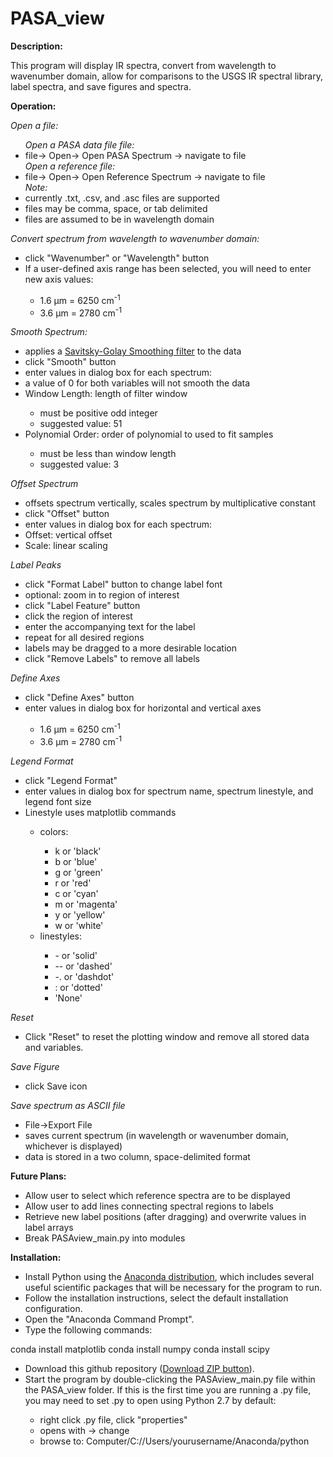 # PASA_view
<b>Description:</b><br>
<p>
This program will display IR spectra, convert from wavelength to wavenumber domain, allow for comparisons to the USGS IR spectral library, label spectra, and save figures and spectra.</p>

<b>Operation:</b><br>
<p>
<i>Open a file:</i>
<ul>
<i>Open a PASA data file file:</i>
<li>file-> Open-> Open PASA Spectrum -> navigate to file</li>
<i>Open a reference file:</i>
<li>file-> Open-> Open Reference Spectrum -> navigate to file</li>
<i>Note:</i>
<li>currently .txt, .csv, and .asc files are supported</li>
<li>files may be comma, space, or tab delimited</li>
<li>files are assumed to be in wavelength domain</li>
</ul></p>

<p>
<i>Convert spectrum from wavelength to wavenumber domain:</i><br>
<ul>
<li>click "Wavenumber" or "Wavelength" button</li>
<li>If a user-defined axis range has been selected, you will need to enter new axis values:</li>
<ul><li>1.6 µm = 6250 cm<sup>-1</sup></li>
<li>3.6 µm = 2780 cm<sup>-1</sup></li>
</ul></ul></p>

<p>
<i>Smooth Spectrum:</i><br>
<ul>
<li>applies a <a href="http://docs.scipy.org/doc/scipy-dev/reference/generated/scipy.signal.savgol_filter.html#scipy.signal.savgol_filter">Savitsky-Golay Smoothing filter</a> to the data</li>
<li>click "Smooth" button</li>
<li>enter values in dialog box for each spectrum:</li>
<li>a value of 0 for both variables will not smooth the data</li>
<li>Window Length: length of filter window</li>
<ul>
<li>must be positive odd integer</li>
<li>suggested value: 51</li>
</ul>
<li>Polynomial Order: order of polynomial to used to fit samples</li>
<ul>
<li>must be less than window length</li>
<li>suggested value: 3</li>
</ul></ul></p>

<p>
<i>Offset Spectrum</i>
<ul>
<li>offsets spectrum vertically, scales spectrum by multiplicative constant</li>
<li>click "Offset" button</li>
<li>enter values in dialog box for each spectrum:</li>
<li>Offset: vertical offset</li>
<li>Scale: linear scaling</li>
</ul></p>

<p>
<i>Label Peaks</i>
<ul>
<li>click "Format Label" button to change label font</li>
<li>optional: zoom in to region of interest</li>
<li>click "Label Feature" button</li>
<li>click the region of interest</li>
<li>enter the accompanying text for the label</li>
<li>repeat for all desired regions</li>
<li>labels may be dragged to a more desirable location</li>
<li>click "Remove Labels" to remove all labels</li>
</ul></p>

<p>
<i>Define Axes</i>
<ul>
<li>click "Define Axes" button</li>
<li>enter values in dialog box for horizontal and vertical axes</li>
<ul>
<li>1.6 µm = 6250 cm<sup>-1</sup></li>
<li>3.6 µm = 2780 cm<sup>-1</sup></li>
</ul></ul></p>

<p>
<i>Legend Format</i>
<ul>
<li>click "Legend Format"</li>
<li>enter values in dialog box for spectrum name, spectrum linestyle, and legend font size</li>
<li>Linestyle uses matplotlib commands</li>
<ul>
<li>colors:</li>
<ul>
<li>k or 'black'</li>
<li>b or 'blue'</li>
<li>g or 'green'</li>
<li>r or 'red'</li>
<li>c or 'cyan'</li>
<li>m or 'magenta'</li>
<li>y or 'yellow'</li>
<li>w or 'white'</li>
</ul>
<li>linestyles:</li>
<ul>
<li>- or 'solid'</li>
<li>-- or 'dashed'</li>
<li>-. or 'dashdot'</li>
<li>: or 'dotted'</li>
<li>'None'</li>
</ul></ul></ul></p>

<p>
<i>Reset</i>
<ul>
<li>Click "Reset" to reset the plotting window and remove all stored data and variables.</li>
</ul></p>

<p>
<i>Save Figure</i>
<ul>
<li>click Save icon</li>
</ul></p>

<p>
<i>Save spectrum as ASCII file</i>
<ul>
<li>File->Export File</li>
<li>saves current spectrum (in wavelength or wavenumber domain, whichever is displayed)</li>
<li>data is stored in a two column, space-delimited format</li>
</ul></p>

<b>Future Plans:</b>
<ul>
<li>Allow user to select which reference spectra are to be displayed</li>
<li>Allow user to add lines connecting spectral regions to labels</li>
<li>Retrieve new label positions (after dragging) and overwrite values in label arrays</li>
<li>Break PASAview_main.py into modules</li>
</ul>

<b>Installation:</b>
<p>
<ul>
<li>Install Python using the <a href="http://continuum.io/downloads">Anaconda distribution</a>, which includes several useful scientific packages that will be necessary for the program to run.</li>
<li>Follow the installation instructions, select the default installation configuration.</li>
<li>Open the "Anaconda Command Prompt".</li>
<li>Type the following commands:</li></ul></p>
	conda install matplotlib
	conda install numpy
	conda install scipy

<p>
<ul>
<li>Download this github repository (<a href="https://github.com/kyleuckert/PASA_view/archive/master.zip">Download ZIP button</a>).</li>
<li>Start the program by double-clicking the PASAview_main.py file within the PASA_view folder. If this is the first time you are running a .py file, you may need to set .py to open using Python 2.7 by default:</li>
<ul>
<li>right click .py file, click "properties"</li>
<li>opens with -> change</li>
<li>browse to: Computer/C://Users/yourusername/Anaconda/python</li>
</ul></ul></p>

